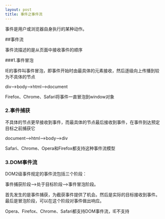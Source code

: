 ```yaml
---
layout: post
title: 事件之事件流
---
```

事件是用户或浏览器自身执行的某种动作。

##事件流

事件流描述的是从页面中接收事件的顺序

###1.事件冒泡

IE的事件叫事件冒泡，即事件开始时由最具体的元素接收，然后逐级向上传播到较为不具体的节点

div-->body-->html-->document

Firefox、Chrome、Safari将事件一直冒泡到window对象

### 2.事件捕获

不具体的节点更早接收到事件，而最具体的节点最后接收到事件，在事件到达预定目标之前捕获它

document-->html-->body-->div

Safari、Chrome、Opera和Firefox都支持这种事件流模型

### 3.DOM事件流

DOM2级事件规定的事件流包括三个阶段：

  事件捕获阶段-->处于目标阶段-->事件冒泡阶段。
  
首先发生的是事件捕获，为截获事件提供了机会。然后是实际的目标接收到事件。最后是冒泡阶段，可以在这个阶段对事件做出响应。

Opera、Firefox、Chrome、Safari都支持DOM事件流，IE不支持
